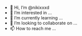 - 👋 Hi, I’m @nikixxxd
- 👀 I’m interested in ...
- 🌱 I’m currently learning ...
- 💞️ I’m looking to collaborate on ...
- 📫 How to reach me ...

<!---
nikixxxd/nikixxxd is a ✨ special ✨ repository because its `README.md` (this file) appears on your GitHub profile.
You can click the Preview link to take a look at your changes.
--->
